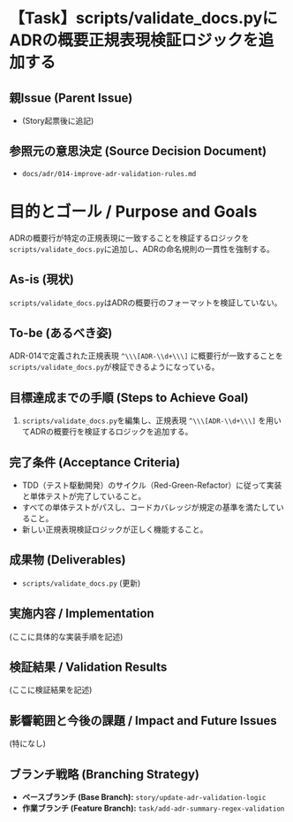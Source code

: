 # 【Task】scripts/validate_docs.pyにADRの概要正規表現検証ロジックを追加する

## 親Issue (Parent Issue)
- (Story起票後に追記)

## 参照元の意思決定 (Source Decision Document)
- `docs/adr/014-improve-adr-validation-rules.md`

# 目的とゴール / Purpose and Goals
ADRの概要行が特定の正規表現に一致することを検証するロジックを`scripts/validate_docs.py`に追加し、ADRの命名規則の一貫性を強制する。

## As-is (現状)
`scripts/validate_docs.py`はADRの概要行のフォーマットを検証していない。

## To-be (あるべき姿)
ADR-014で定義された正規表現 `^\\\[ADR-\\d+\\\]` に概要行が一致することを`scripts/validate_docs.py`が検証できるようになっている。

## 目標達成までの手順 (Steps to Achieve Goal)
1. `scripts/validate_docs.py`を編集し、正規表現 `^\\\[ADR-\\d+\\\]` を用いてADRの概要行を検証するロジックを追加する。

## 完了条件 (Acceptance Criteria)
- TDD（テスト駆動開発）のサイクル（Red-Green-Refactor）に従って実装と単体テストが完了していること。
- すべての単体テストがパスし、コードカバレッジが規定の基準を満たしていること。
- 新しい正規表現検証ロジックが正しく機能すること。

## 成果物 (Deliverables)
- `scripts/validate_docs.py` (更新)

## 実施内容 / Implementation
(ここに具体的な実装手順を記述)

## 検証結果 / Validation Results
(ここに検証結果を記述)

## 影響範囲と今後の課題 / Impact and Future Issues
(特になし)

## ブランチ戦略 (Branching Strategy)
- **ベースブランチ (Base Branch):** `story/update-adr-validation-logic`
- **作業ブランチ (Feature Branch):** `task/add-adr-summary-regex-validation`
